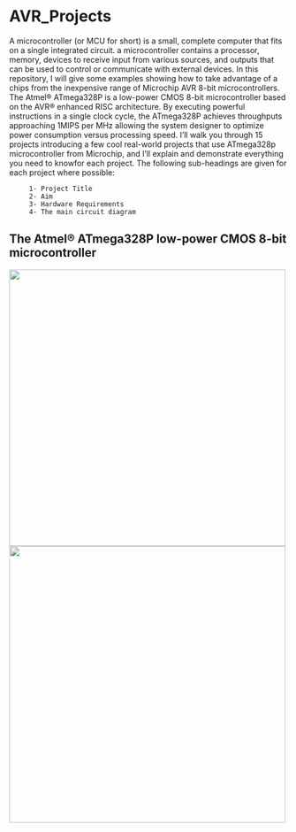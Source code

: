 # AVR_Projects

A microcontroller (or MCU for short) is a small, complete computer that fits on a single integrated circuit. a microcontroller contains a processor, memory, devices to receive input from various sources, and outputs that can be used to control or communicate with external devices. In this repository, I will give some examples showing how to take advantage of a chips from the inexpensive range of Microchip AVR 8-bit microcontrollers. 
The Atmel® ATmega328P is a low-power CMOS 8-bit microcontroller based on the AVR® enhanced RISC architecture. By executing powerful instructions in a single clock cycle, the ATmega328P achieves throughputs approaching 1MIPS per MHz allowing the system designer to optimize power consumption versus processing speed. I’ll walk you through 15 projects introducing a few cool real-world projects that use ATmega328p microcontroller from Microchip, and I’ll explain and demonstrate everything you need to knowfor each project.
The following sub-headings are given for each project where possible:
```
     1- Project Title
     2- Aim
     3- Hardware Requirements
     4- The main circuit diagram
```
## The Atmel® ATmega328P low-power CMOS 8-bit microcontroller 

<div>
<img src="https://github.com/user-attachments/assets/8d74fa45-68d4-4dea-9b01-dbd52334139a" width="500" height="500">
<img src="https://github.com/user-attachments/assets/b317c4e7-69d2-41ac-b83d-ec9f7fca7818" width="500" height="500">
</div>

